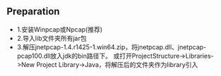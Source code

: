 ## Preparation
- 1.安装Winpcap或Npcap(推荐)
- 2.导入lib文件夹所有jar包
- 3.解压jnetpcap-1.4.r1425-1.win64.zip，将jnetpcap.dll、jnetpcap-pcap100.dll放入jdk的bin路径下。
  或打开ProjectStructure->Libraries->New Project Library->Java，将解压后的文件夹作为library引入
					